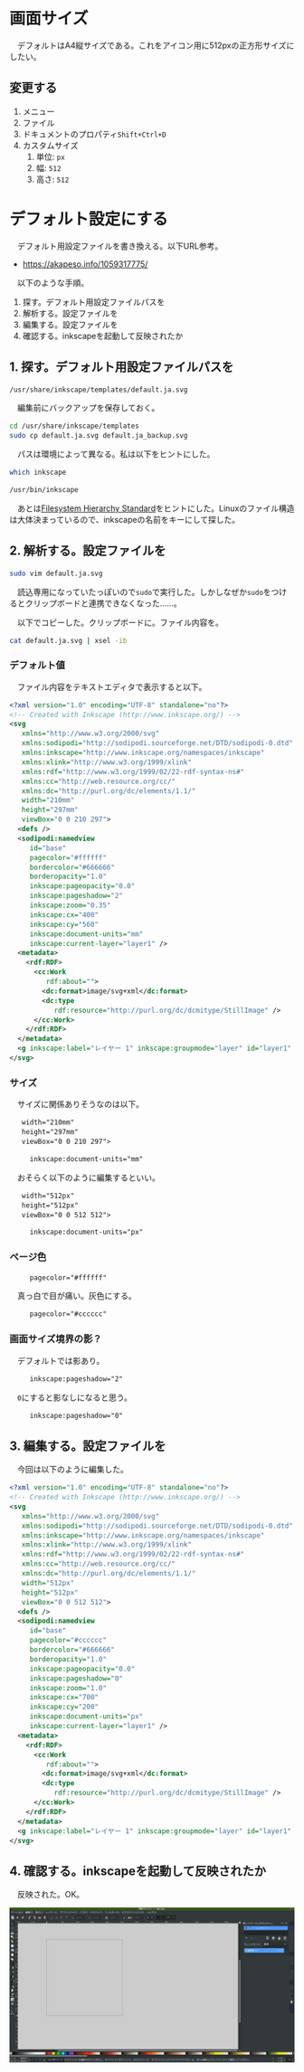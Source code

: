 # 画面サイズ

　デフォルトはA4縦サイズである。これをアイコン用に512pxの正方形サイズにしたい。

## 変更する

1. メニュー
1. ファイル
1. ドキュメントのプロパティ`Shift+Ctrl+D`
1. カスタムサイズ
    1. 単位: `px`
    1. 幅: `512`
    1. 高さ: `512`

# デフォルト設定にする

　デフォルト用設定ファイルを書き換える。以下URL参考。

* https://akapeso.info/1059317775/

　以下のような手順。

1. 探す。デフォルト用設定ファイルパスを
2. 解析する。設定ファイルを
3. 編集する。設定ファイルを
4. 確認する。inkscapeを起動して反映されたか

## 1. 探す。デフォルト用設定ファイルパスを

```sh
/usr/share/inkscape/templates/default.ja.svg
```

　編集前にバックアップを保存しておく。

```sh
cd /usr/share/inkscape/templates
sudo cp default.ja.svg default.ja_backup.svg
```

　パスは環境によって異なる。私は以下をヒントにした。

```sh
which inkscape
```
```sh
/usr/bin/inkscape
```

　あとは[Filesystem Hierarchy Standard](https://ja.wikipedia.org/wiki/Filesystem_Hierarchy_Standard)をヒントにした。Linuxのファイル構造は大体決まっているので、inkscapeの名前をキーにして探した。

## 2. 解析する。設定ファイルを

```sh
sudo vim default.ja.svg
```

　読込専用になっていたっぽいので`sudo`で実行した。しかしなぜか`sudo`をつけるとクリップボードと連携できなくなった……。

　以下でコピーした。クリップボードに。ファイル内容を。

```sh
cat default.ja.svg | xsel -ib
```

### デフォルト値

　ファイル内容をテキストエディタで表示すると以下。

```svg
<?xml version="1.0" encoding="UTF-8" standalone="no"?>
<!-- Created with Inkscape (http://www.inkscape.org/) -->
<svg
   xmlns="http://www.w3.org/2000/svg"
   xmlns:sodipodi="http://sodipodi.sourceforge.net/DTD/sodipodi-0.dtd"
   xmlns:inkscape="http://www.inkscape.org/namespaces/inkscape"
   xmlns:xlink="http://www.w3.org/1999/xlink"
   xmlns:rdf="http://www.w3.org/1999/02/22-rdf-syntax-ns#"
   xmlns:cc="http://web.resource.org/cc/"
   xmlns:dc="http://purl.org/dc/elements/1.1/"
   width="210mm"
   height="297mm"
   viewBox="0 0 210 297">
  <defs />
  <sodipodi:namedview
     id="base"
     pagecolor="#ffffff"
     bordercolor="#666666"
     borderopacity="1.0"
     inkscape:pageopacity="0.0"
     inkscape:pageshadow="2"
     inkscape:zoom="0.35"
     inkscape:cx="400"
     inkscape:cy="560" 
     inkscape:document-units="mm"
     inkscape:current-layer="layer1" />
  <metadata>
    <rdf:RDF>
      <cc:Work
         rdf:about="">
        <dc:format>image/svg+xml</dc:format>
        <dc:type
           rdf:resource="http://purl.org/dc/dcmitype/StillImage" />
      </cc:Work>
    </rdf:RDF>
  </metadata>
  <g inkscape:label="レイヤー 1" inkscape:groupmode="layer" id="layer1" />
</svg>
```

### サイズ

　サイズに関係ありそうなのは以下。

```svg
   width="210mm"
   height="297mm"
   viewBox="0 0 210 297">
```
```svg
     inkscape:document-units="mm"
```

　おそらく以下のように編集するといい。

```svg
   width="512px"
   height="512px"
   viewBox="0 0 512 512">
```
```svg
     inkscape:document-units="px"
```

### ページ色

```svg
     pagecolor="#ffffff"
```

　真っ白で目が痛い。灰色にする。

```svg
     pagecolor="#cccccc"
```

### 画面サイズ境界の影？

　デフォルトでは影あり。

```svg
     inkscape:pageshadow="2"
```

　`0`にすると影なしになると思う。

```svg
     inkscape:pageshadow="0"
```

## 3. 編集する。設定ファイルを

　今回は以下のように編集した。

```svg
<?xml version="1.0" encoding="UTF-8" standalone="no"?>
<!-- Created with Inkscape (http://www.inkscape.org/) -->
<svg
   xmlns="http://www.w3.org/2000/svg"
   xmlns:sodipodi="http://sodipodi.sourceforge.net/DTD/sodipodi-0.dtd"
   xmlns:inkscape="http://www.inkscape.org/namespaces/inkscape"
   xmlns:xlink="http://www.w3.org/1999/xlink"
   xmlns:rdf="http://www.w3.org/1999/02/22-rdf-syntax-ns#"
   xmlns:cc="http://web.resource.org/cc/"
   xmlns:dc="http://purl.org/dc/elements/1.1/"
   width="512px"
   height="512px"
   viewBox="0 0 512 512">
  <defs />
  <sodipodi:namedview
     id="base"
     pagecolor="#cccccc"
     bordercolor="#666666"
     borderopacity="1.0"
     inkscape:pageopacity="0.0"
     inkscape:pageshadow="0"
     inkscape:zoom="1.0"
     inkscape:cx="700"
     inkscape:cy="200" 
     inkscape:document-units="px"
     inkscape:current-layer="layer1" />
  <metadata>
    <rdf:RDF>
      <cc:Work
         rdf:about="">
        <dc:format>image/svg+xml</dc:format>
        <dc:type
           rdf:resource="http://purl.org/dc/dcmitype/StillImage" />
      </cc:Work>
    </rdf:RDF>
  </metadata>
  <g inkscape:label="レイヤー 1" inkscape:groupmode="layer" id="layer1" />
</svg>
```

## 4. 確認する。inkscapeを起動して反映されたか

　反映された。OK。

![](custom_default.png)

